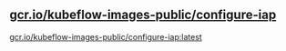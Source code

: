 
[gcr.io/kubeflow-images-public/configure-iap](https://hub.docker.com/r/anjia0532/kubeflow-images-public.configure-iap/tags/)
-----


[gcr.io/kubeflow-images-public/configure-iap:latest](https://hub.docker.com/r/anjia0532/kubeflow-images-public.configure-iap/tags/)


